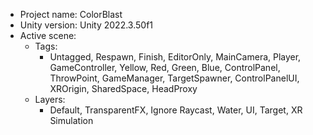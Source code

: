 <!-- UNITY CODE ASSIST INSTRUCTIONS START -->
- Project name: ColorBlast
- Unity version: Unity 2022.3.50f1
- Active scene:
  - Tags:
    - Untagged, Respawn, Finish, EditorOnly, MainCamera, Player, GameController, Yellow, Red, Green, Blue, ControlPanel, ThrowPoint, GameManager, TargetSpawner, ControlPanelUI, XROrigin, SharedSpace, HeadProxy
  - Layers:
    - Default, TransparentFX, Ignore Raycast, Water, UI, Target, XR Simulation
<!-- UNITY CODE ASSIST INSTRUCTIONS END -->